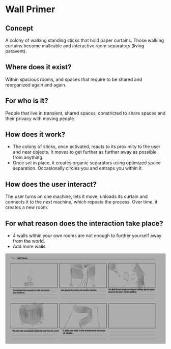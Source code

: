 # Wall Primer

## Concept
A colony of walking standing sticks that hold paper curtains. Those walking curtains become malleable and interactive room separators (living paravent).

## Where does it exist? 
Within spacious rooms, and spaces that require to be shared and reorganized again and again.

## For who is it?
People that live in transient, shared spaces, constricted to share spaces and their privacy with moving people.

## How does it work? 
- The colony of sticks, once activated, reacts to its proximity to the user and near objects. It moves to get further as further away as possible from anything. 
- Once set in place, it creates organic separators using optimized space separation. Occasionally circles you and entraps you within it.

## How does the user interact? 
The user turns on one machine, lets it move, unloads its curtain and connects it to the next machine, which repeats the process. Over time, it creates a new room.

## For what reason does the interaction take place?
-  4 walls within your own rooms are not enough to further yourself away from the world.
- Add more walls.

![Wall Primers](img/Wall%20Primers.png)
